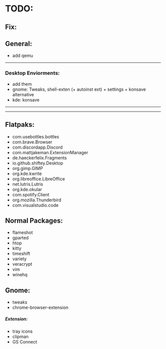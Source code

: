 # TODO:

## Fix:

## General:

- add qemu

---

### Desktop Enviorments:

- add them
- gnome: Tweaks, shell-exten (+ autoinst ext) + settings + konsave alternative
- kde: konsave

---

---

## Flatpaks:

- com.usebottles.bottles
- com.brave.Browser
- com.discordapp.Discord
- com.mattjakeman.ExtensionManager
- de.haeckerfelix.Fragments
- io.github.shiftey.Desktop
- org.gimp.GIMP
- org.kde.kwrite
- org.libreoffice.LibreOffice
- net.lutris.Lutris
- org.kde.okular
- com.spotify.Client
- org.mozilla.Thunderbird
- com.visualstudio.code

## Normal Packages:

- flameshot
- gparted
- htop
- kitty
- timeshift
- variety
- veracrypt
- vim
- winehq

## Gnome:

- tweaks
- chrome-browser-extension

##### Extension:

- tray icons
- clipman
- GS Connect
